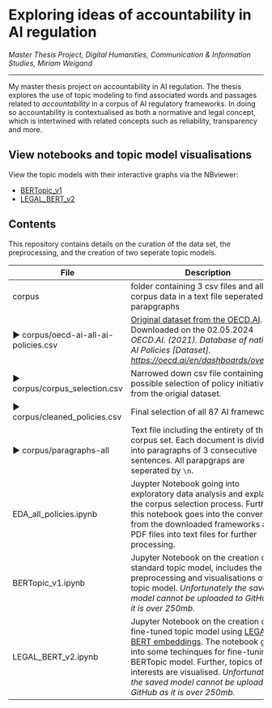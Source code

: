 # Exploring ideas of accountability in AI regulation 

*Master Thesis Project, Digital Humanities, Communication & Information Studies, Miriam Weigand*

---
My master thesis project on accountability in AI regulation. The thesis explores the use of topic modeling to find associated words and passages related to *accountability* in a corpus of AI regulatory frameworks. In doing so accountability is contextualised as both a normative and legal concept, which is intertwined with related concepts such as reliability, transparency and more.


## View notebooks and topic model visualisations
View the topic models with their interactive graphs via the NBviewer:

- [BERTopic_v1](https://nbviewer.org/github/v1alina/thesis/blob/main/BERTopic_v1.ipynb)
- [LEGAL_BERT_v2](https://nbviewer.org/github/v1alina/thesis/blob/main/LEGAL_BERT_v2.ipynb)


## Contents

This repository contains details on the curation of the data set, the preprocessing, and the creation of two seperate topic models.


| File | Description |
| -----------| -----------|
| corpus | folder containing 3 csv files and all the corpus data in a text file seperated into parapgraphs |
| ► corpus/oecd-ai-all-ai-policies.csv | [Original dataset from the OECD.AI](https://oecd.ai/en/dashboards/overview). Downloaded on the 02.05.2024 *OECD.AI. (2021). Database of national AI Policies [Dataset]. https://oecd.ai/en/dashboards/overview*|
| ► corpus/corpus_selection.csv | Narrowed down csv file containing possible selection of policy initiatives from the origial dataset. |
| ► corpus/cleaned_policies.csv | Final selection of all 87 AI frameworks. |
| ► corpus/paragraphs-all | Text file including the entirety of the corpus set. Each document is divided into paragraphs of 3 consecutive sentences. All parapgraps are seperated by `\n`.|
|EDA_all_policies.ipynb| Juypter Notebook going into exploratory data analysis and explaining the corpus selection process. Further, this notebook goes into the conversion from the downloaded frameworks as PDF files into text files for further processing. |
| BERTopic_v1.ipynb | Jupyter Notebook on the creation of a standard topic model, includes the preprocessing and visualisations of the topic model. *Unfortunately the saved model cannot be uploaded to GitHub as it is over 250mb.* |
| LEGAL_BERT_v2.ipynb | Jupyter Notebook on the creation of a fine-tuned topic model using [LEGAL-BERT embeddings](https://huggingface.co/nlpaueb/legal-bert-base-uncased). The notebook goes into some techinques for fine-tuning a BERTopic model. Further, topics of interests are visualised. *Unfortunately the saved model cannot be uploaded to GitHub as it is over 250mb.* |
